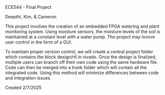 ECE544 - Final Project

Deepthi, Kim, & Cameron


This project involves the creation of an embedded FPGA watering and plant monitoring system. Using moisture sensors, the moisture levels of the soil is maintained at a constant level with a water pump. The project may invove user control in the form of a GUI. 

To maintain proper version control, we will create a central project folder which contains the block design/rtl in vivado. Once the design is finalized, multiple users can branch off their own code using the same hardware file. Code can then be merged into a trunk folder which will contain all the integrated code. Using this method will minimize differences between code and integration issues.

Created 2/7/2025


